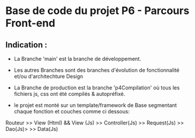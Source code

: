 # Base de code du projet P6 - Parcours Front-end

## Indication :

- La Branche 'main' est la branche de développement.

- Les autres Branches sont des branches d'évolution de fonctionnalité et/ou d'architechture Design

- La Branche de production est la branche 'p4Compilation' où tous les fichiers js, css ont été compilés & autopréfixé.

- le projet est monté sur un template/framework de Base segmentant chaque fonction et couches comme ci dessous:

Routeur >> View (Html)  && View (Js) >> Controller(Js) >> Request(Js) >> Dao(Js)> >> Data(Js) 

